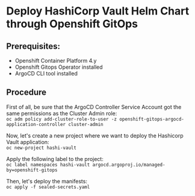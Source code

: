 # Deploy HashiCorp Vault Helm Chart through Openshift GitOps
## Prerequisites:
- Openshift Container Platform 4.y
- Openshift Gitops Operator installed
- ArgoCD CLI tool installed

## Procedure
First of all, be sure that the ArgoCD Controller Service Account got the same permissions as the Cluster Admin role: \
`oc adm policy add-cluster-role-to-user -z openshift-gitops-argocd-application-controller cluster-admin`

Now, let's create a new project where we want to deploy the Hashicorp Vault application: \
`oc new-project hashi-vault`

Apply the following label to the project: \
`oc label namespaces hashi-vault argocd.argoproj.io/managed-by=openshift-gitops`

Then, let's deploy the manifests: \
`oc apply -f sealed-secrets.yaml`
